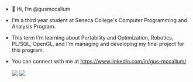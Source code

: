 - 👋 Hi, I’m @gusmccallum
- I'm a third year student at Seneca College's Computer Programming and Analysis Program.
- This term I'm learning about Portability and Optimization, Robotics, PL/SQL, OpenGL, and I'm managing and developing my final project for this program.
- You can connect with me at https://www.linkedin.com/in/gus-mccallum/


  <img align="center" src="https://github-readme-stats.vercel.app/api?username=gusmccallum&count_private=true"/>
  <img align="center" src="https://github-readme-stats.vercel.app/api/top-langs/?username=gusmccallum"/>
